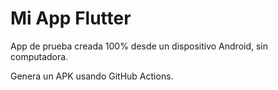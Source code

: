 # Mi App Flutter

App de prueba creada 100% desde un dispositivo Android, sin computadora.

Genera un APK usando GitHub Actions.
